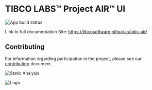 # TIBCO LABS™ Project AIR™ UI

![App build status](https://github.com/TIBCOSoftware/labs-air-ui/workflows/Project%20Air%20UI/badge.svg)

Link to full documentation Site: <https://tibcosoftware.github.io/labs-air/>

## Contributing

For information regarding participation in the project, please see our
[contributing](https://github.com/TIBCOSoftware/labs-air/CONTRIBUTING.md)
document.

![Static Analysis](https://github.com/TIBCOSoftware/labs-air-ui/workflows/Static%20Analysis/badge.svg)

![Logo](https://tibcosoftware.github.io/TIBCO-LABS/about/tibcolabs-brand.png "Labs Logo")
